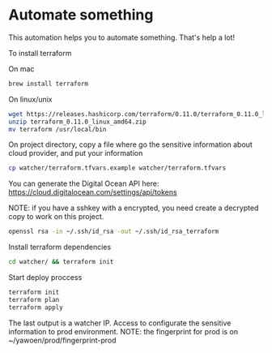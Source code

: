 # Automate something

This automation helps you to automate something.
That's help a lot!

To install terraform

On mac
```bash
brew install terraform
```
On linux/unix
```bash
wget https://releases.hashicorp.com/terraform/0.11.0/terraform_0.11.0_linux_amd64.zip 
unzip terraform_0.11.0_linux_amd64.zip
mv terraform /usr/local/bin 
```

On project directory, copy a file where go the sensitive information about cloud provider, and put your information

```bash
cp watcher/terraform.tfvars.example watcher/terraform.tfvars
```

You can generate the Digital Ocean API here:
https://cloud.digitalocean.com/settings/api/tokens

NOTE: if you have a sshkey with a encrypted, you need create a decrypted copy to work on this project.
```bash
openssl rsa -in ~/.ssh/id_rsa -out ~/.ssh/id_rsa_terraform
```

Install terraform dependencies
```bash
cd watcher/ && terraform init
```
Start deploy proccess
```bash
terraform init
terraform plan
terraform apply
```

The last output is a watcher IP. Access to configurate the sensitive information to prod environment.
NOTE: the fingerprint for prod is on ~/yawoen/prod/fingerprint-prod
